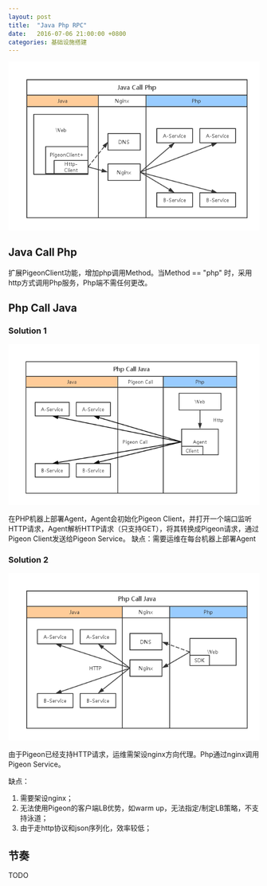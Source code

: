 ```yaml
---
layout: post
title:  "Java Php RPC"
date:   2016-07-06 21:00:00 +0800
categories: 基础设施搭建
---
```


![Java Call Php](/static/img/Java_Php.png)

## Java Call Php
扩展PigeonClient功能，增加php调用Method。当Method == "php" 时，采用http方式调用Php服务，Php端不需任何更改。


## Php Call Java

### Solution 1

![Php Call Java](/static/img/Php_Java1.png)

在PHP机器上部署Agent，Agent会初始化Pigeon Client，并打开一个端口监听HTTP请求，Agent解析HTTP请求（只支持GET），将其转换成Pigeon请求，通过Pigeon Client发送给Pigeon Service。
缺点：需要运维在每台机器上部署Agent 

### Solution 2

![Php Call Java](/static/img/Php_Java2.png)

由于Pigeon已经支持HTTP请求，运维需架设nginx方向代理。Php通过nginx调用Pigeon Service。

缺点：

1. 需要架设nginx；
2. 无法使用Pigeon的客户端LB优势，如warm up，无法指定/制定LB策略，不支持泳道；
3. 由于走http协议和json序列化，效率较低；


## 节奏
TODO